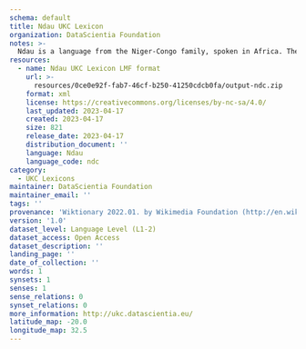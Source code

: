 ```yaml
---
schema: default
title: Ndau UKC Lexicon
organization: DataScientia Foundation
notes: >-
  Ndau is a language from the Niger-Congo family, spoken in Africa. The UKC Lexicon of Ndau is represented as a lexico-semantic network. It consists of words, word senses, synsets, as well as sense-level and synset-level relationships.
resources:
  - name: Ndau UKC Lexicon LMF format
    url: >-
      resources/0ce0e92f-fab7-46cf-b250-41250cdcb0fa/output-ndc.zip
    format: xml
    license: https://creativecommons.org/licenses/by-nc-sa/4.0/
    last_updated: 2023-04-17
    created: 2023-04-17
    size: 821
    release_date: 2023-04-17
    distribution_document: ''
    language: Ndau
    language_code: ndc
category:
  - UKC Lexicons
maintainer: DataScientia Foundation
maintainer_email: ''
tags: ''
provenance: 'Wiktionary 2022.01. by Wikimedia Foundation (http://en.wiktionary.org); Princeton WordNet 2.1 by Princeton University (https://wordnet.princeton.edu)'
version: '1.0'
dataset_level: Language Level (L1-2)
dataset_access: Open Access
dataset_description: ''
landing_page: ''
date_of_collection: ''
words: 1
synsets: 1
senses: 1
sense_relations: 0
synset_relations: 0
more_information: http://ukc.datascientia.eu/
latitude_map: -20.0
longitude_map: 32.5
---
```


